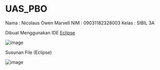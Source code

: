 # UAS_PBO

Nama   : Nicolaus Owen Marvell
NIM    : 09031182328003
Kelas  : SIBIL 3A

Dibuat Menggunakan IDE [Eclipse](https://eclipseide.org)

![image](https://github.com/user-attachments/assets/9b9decdd-6e5a-4651-a926-39a834e4e697)


Susunan File (Eclipse)


![image](https://github.com/user-attachments/assets/261b7e53-9929-48ae-ba27-0d3423124a85)




